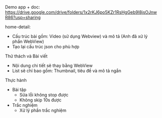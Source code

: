 Demo app + doc: https://drive.google.com/drive/folders/1x2rKJ6po5KZr1RsHgGeb9l8jsOJnwR86?usp=sharing

home-detail:

- Cấu trúc bài gồm: Video (sử dụng Webview) và mô tả
  (Anh đã xử lý phần WebView)
- Tạo lại cấu trúc json cho phù hợp

Thử thách và Bài viết

- Nội dung chi tiết sẽ thay bằng WebView
- List sẽ chỉ bao gồm: Thumbnail, tiêu đề và mô tả ngắn

Thực hành

- Bài tập
  - Sửa lỗi không stop được
  - Không skip 10s được
- Trắc nghiệm
  - Xử lý phần trắc nghiệm
